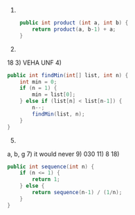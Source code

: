1)
```java
	public int product (int a, int b) {
		return product(a, b-1) + a;
	}
```
2)
18
3)
VEHA UNF
4)
```java
public int findMin(int[] list, int n) {
	int min = 0;
	if (n = 1) {
		min = list[0];
	} else if (list[n] < list[n-1]) {
		n--;
		findMin(list, n);
	}
}
```
5)
a, b, g
7)
it would never
9)
030
11) 8
18)
```java
public int sequence(int n) {
	if (n <= 1) {
		return 1;
	} else {
		return sequence(n-1) / (1/n);
	}
}
```
